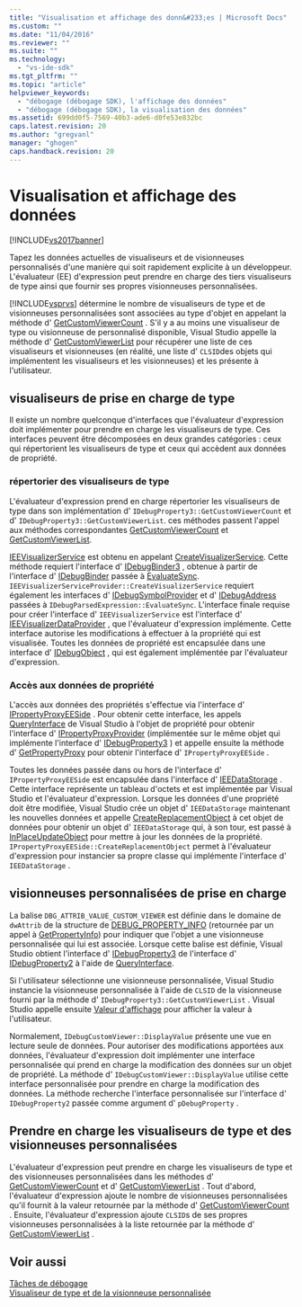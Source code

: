```yaml
---
title: "Visualisation et affichage des donn&#233;es | Microsoft Docs"
ms.custom: ""
ms.date: "11/04/2016"
ms.reviewer: ""
ms.suite: ""
ms.technology: 
  - "vs-ide-sdk"
ms.tgt_pltfrm: ""
ms.topic: "article"
helpviewer_keywords: 
  - "débogage (débogage SDK), l'affichage des données"
  - "débogage (débogage SDK), la visualisation des données"
ms.assetid: 699dd0f5-7569-40b3-ade6-d0fe53e832bc
caps.latest.revision: 20
ms.author: "gregvanl"
manager: "ghogen"
caps.handback.revision: 20
---
```

# Visualisation et affichage des donn&#233;es
[!INCLUDE[vs2017banner](../../code-quality/includes/vs2017banner.md)]

Tapez les données actuelles de visualiseurs et de visionneuses personnalisés d'une manière qui soit rapidement explicite à un développeur.  L'évaluateur \(EE\) d'expression peut prendre en charge des tiers visualiseurs de type ainsi que fournir ses propres visionneuses personnalisées.  
  
 [!INCLUDE[vsprvs](../../code-quality/includes/vsprvs_md.md)] détermine le nombre de visualiseurs de type et de visionneuses personnalisées sont associées au type d'objet en appelant la méthode d' [GetCustomViewerCount](../Topic/IDebugProperty3::GetCustomViewerCount.md) .  S'il y a au moins une visualiseur de type ou visionneuse de personnalisé disponible, Visual Studio appelle la méthode d' [GetCustomViewerList](../../extensibility/debugger/reference/idebugproperty3-getcustomviewerlist.md) pour récupérer une liste de ces visualiseurs et visionneuses \(en réalité, une liste d' `CLSID`des objets qui implémentent les visualiseurs et les visionneuses\) et les présente à l'utilisateur.  
  
## visualiseurs de prise en charge de type  
 Il existe un nombre quelconque d'interfaces que l'évaluateur d'expression doit implémenter pour prendre en charge les visualiseurs de type.  Ces interfaces peuvent être décomposées en deux grandes catégories : ceux qui répertorient les visualiseurs de type et ceux qui accèdent aux données de propriété.  
  
### répertorier des visualiseurs de type  
 L'évaluateur d'expression prend en charge répertorier les visualiseurs de type dans son implémentation d' `IDebugProperty3::GetCustomViewerCount` et d' `IDebugProperty3::GetCustomViewerList`.  ces méthodes passent l'appel aux méthodes correspondantes [GetCustomViewerCount](../../extensibility/debugger/reference/ieevisualizerservice-getcustomviewercount.md) et [GetCustomViewerList](../../extensibility/debugger/reference/ieevisualizerservice-getcustomviewerlist.md).  
  
 [IEEVisualizerService](../../extensibility/debugger/reference/ieevisualizerservice.md) est obtenu en appelant [CreateVisualizerService](../../extensibility/debugger/reference/ieevisualizerserviceprovider-createvisualizerservice.md).  Cette méthode requiert l'interface d' [IDebugBinder3](../../extensibility/debugger/reference/idebugbinder3.md) , obtenue à partir de l'interface d' [IDebugBinder](../../extensibility/debugger/reference/idebugbinder.md) passée à [EvaluateSync](../../extensibility/debugger/reference/idebugparsedexpression-evaluatesync.md).  `IEEVisualizerServiceProvider::CreateVisualizerService` requiert également les interfaces d' [IDebugSymbolProvider](../../extensibility/debugger/reference/idebugsymbolprovider.md) et d' [IDebugAddress](../../extensibility/debugger/reference/idebugaddress.md) passées à `IDebugParsedExpression::EvaluateSync`.  L'interface finale requise pour créer l'interface d' `IEEVisualizerService` est l'interface d' [IEEVisualizerDataProvider](../../extensibility/debugger/reference/ieevisualizerdataprovider.md) , que l'évaluateur d'expression implémente.  Cette interface autorise les modifications à effectuer à la propriété qui est visualisée.  Toutes les données de propriété est encapsulée dans une interface d' [IDebugObject](../../extensibility/debugger/reference/idebugobject.md) , qui est également implémentée par l'évaluateur d'expression.  
  
### Accès aux données de propriété  
 L'accès aux données des propriétés s'effectue via l'interface d' [IPropertyProxyEESide](../../extensibility/debugger/reference/ipropertyproxyeeside.md) .  Pour obtenir cette interface, les appels [QueryInterface](/visual-cpp/atl/queryinterface) de Visual Studio à l'objet de propriété pour obtenir l'interface d' [IPropertyProxyProvider](../../extensibility/debugger/reference/ipropertyproxyprovider.md) \(implémentée sur le même objet qui implémente l'interface d' [IDebugProperty3](../../extensibility/debugger/reference/idebugproperty3.md) \) et appelle ensuite la méthode d' [GetPropertyProxy](../../extensibility/debugger/reference/ipropertyproxyprovider-getpropertyproxy.md) pour obtenir l'interface d' `IPropertyProxyEESide` .  
  
 Toutes les données passée dans ou hors de l'interface d' `IPropertyProxyEESide` est encapsulée dans l'interface d' [IEEDataStorage](../../extensibility/debugger/reference/ieedatastorage.md) .  Cette interface représente un tableau d'octets et est implémentée par Visual Studio et l'évaluateur d'expression.  Lorsque les données d'une propriété doit être modifiée, Visual Studio crée un objet d' `IEEDataStorage` maintenant les nouvelles données et appelle [CreateReplacementObject](../../extensibility/debugger/reference/ipropertyproxyeeside-createreplacementobject.md) à cet objet de données pour obtenir un objet d' `IEEDataStorage` qui, à son tour, est passé à [InPlaceUpdateObject](../Topic/IPropertyProxyEESide::InPlaceUpdateObject.md) pour mettre à jour les données de la propriété.  `IPropertyProxyEESide::CreateReplacementObject` permet à l'évaluateur d'expression pour instancier sa propre classe qui implémente l'interface d' `IEEDataStorage` .  
  
## visionneuses personnalisées de prise en charge  
 La balise `DBG_ATTRIB_VALUE_CUSTOM_VIEWER` est définie dans le domaine de `dwAttrib` de la structure de [DEBUG\_PROPERTY\_INFO](../../extensibility/debugger/reference/debug-property-info.md) \(retournée par un appel à [GetPropertyInfo](../../extensibility/debugger/reference/idebugproperty2-getpropertyinfo.md)\) pour indiquer que l'objet a une visionneuse personnalisée qui lui est associée.  Lorsque cette balise est définie, Visual Studio obtient l'interface d' [IDebugProperty3](../../extensibility/debugger/reference/idebugproperty3.md) de l'interface d' [IDebugProperty2](../../extensibility/debugger/reference/idebugproperty2.md) à l'aide de [QueryInterface](/visual-cpp/atl/queryinterface).  
  
 Si l'utilisateur sélectionne une visionneuse personnalisée, Visual Studio instancie la visionneuse personnalisée à l'aide de `CLSID` de la visionneuse fourni par la méthode d' `IDebugProperty3::GetCustomViewerList` .  Visual Studio appelle ensuite [Valeur d'affichage](../../extensibility/debugger/reference/idebugcustomviewer-displayvalue.md) pour afficher la valeur à l'utilisateur.  
  
 Normalement, `IDebugCustomViewer::DisplayValue` présente une vue en lecture seule de données.  Pour autoriser des modifications apportées aux données, l'évaluateur d'expression doit implémenter une interface personnalisée qui prend en charge la modification des données sur un objet de propriété.  La méthode d' `IDebugCustomViewer::DisplayValue` utilise cette interface personnalisée pour prendre en charge la modification des données.  La méthode recherche l'interface personnalisée sur l'interface d' `IDebugProperty2` passée comme argument d' `pDebugProperty` .  
  
## Prendre en charge les visualiseurs de type et des visionneuses personnalisées  
 L'évaluateur d'expression peut prendre en charge les visualiseurs de type et des visionneuses personnalisées dans les méthodes d' [GetCustomViewerCount](../Topic/IDebugProperty3::GetCustomViewerCount.md) et d' [GetCustomViewerList](../../extensibility/debugger/reference/idebugproperty3-getcustomviewerlist.md) .  Tout d'abord, l'évaluateur d'expression ajoute le nombre de visionneuses personnalisées qu'il fournit à la valeur retournée par la méthode d' [GetCustomViewerCount](../../extensibility/debugger/reference/ieevisualizerservice-getcustomviewercount.md) .  Ensuite, l'évaluateur d'expression ajoute `CLSID`s de ses propres visionneuses personnalisées à la liste retournée par la méthode d' [GetCustomViewerList](../../extensibility/debugger/reference/ieevisualizerservice-getcustomviewerlist.md) .  
  
## Voir aussi  
 [Tâches de débogage](../../extensibility/debugger/debugging-tasks.md)   
 [Visualiseur de type et de la visionneuse personnalisée](../../extensibility/debugger/type-visualizer-and-custom-viewer.md)